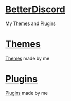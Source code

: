 # <a href="https://betterdiscord.app/">BetterDiscord</a>
My <a href="https://github.com/ll-Exanime-ll/BetterDiscord/tree/main/Themes">Themes</a> and <a href="https://github.com/ll-Exanime-ll/BetterDiscord/tree/main/Plugins">Plugins</a>
# <a href="https://github.com/ll-Exanime-ll/BetterDiscord/tree/main/Themes">Themes</a>
<a href="https://github.com/ll-Exanime-ll/BetterDiscord/tree/main/Themes">Themes</a> <a>made by me</a>
# <a href="https://github.com/ll-Exanime-ll/BetterDiscord/tree/main/Plugins">Plugins</a>
<a href="https://github.com/ll-Exanime-ll/BetterDiscord/tree/main/Plugins">Plugins</a> <a>made by me</a>
